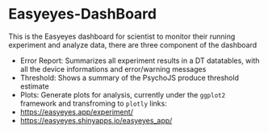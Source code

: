 # Easyeyes-DashBoard
This is the Easyeyes dashboard for scientist to monitor their running experiment and analyze data,
there are three component of the dashboard
 - Error Report: Summarizes all experiment results in a DT datatables, with all the device informations and error/warning messages
 - Threshold: Shows a summary of the PsychoJS produce threshold estimate
 - Plots: Generate plots for analysis, currently under the `ggplot2` framework and transfroming to `plotly`
links: 
 - https://easyeyes.app/experiment/ 
 - https://easyeyes.shinyapps.io/easyeyes_app/
